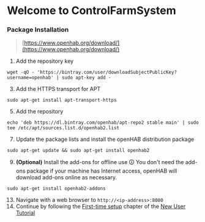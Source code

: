 # Welcome to ControlFarmSystem

### Package Installation
> [https://www.openhab.org/download/](https://www.openhab.org/download/)
> 
1.  Add the repository key

```
wget -qO - 'https://bintray.com/user/downloadSubjectPublicKey?username=openhab' | sudo apt-key add -
```

3.  Add the HTTPS transport for APT

```
sudo apt-get install apt-transport-https
```

5.  Add the repository

```
echo 'deb https://dl.bintray.com/openhab/apt-repo2 stable main' | sudo tee /etc/apt/sources.list.d/openhab2.list
```

7.  Update the package lists and install the openHAB distribution package

```
sudo apt-get update && sudo apt-get install openhab2
```

9.  **(Optional)**  Install the add-ons for offline use
🛈  You don't need the add-ons package if your machine has Internet access, openHAB will download add-ons online as necessary.

```
sudo apt-get install openhab2-addons
```

13.  Navigate with a web browser to  `http://<ip-address>:8080`
14.  Continue by following the  [First-time setup](https://www.openhab.org/docs/tutorial/1sttimesetup.html)  chapter of the  [New User Tutorial](https://www.openhab.org/docs/tutorial/)

